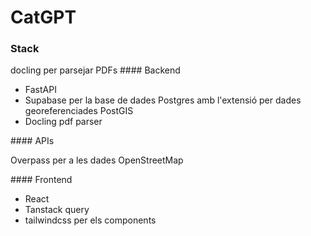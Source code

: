 # CatGPT

### Stack

docling per parsejar PDFs
#### Backend

- FastAPI
- Supabase per la base de dades Postgres amb l'extensió per dades georeferenciades PostGIS
- Docling pdf parser

#### APIs

Overpass per a les dades OpenStreetMap

#### Frontend

- React
- Tanstack query
- tailwindcss per els components
